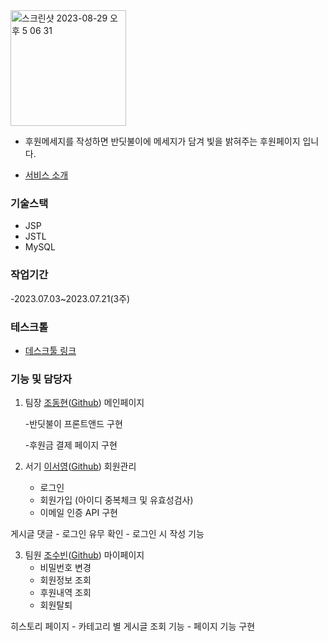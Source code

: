 <img width="185" alt="스크린샷 2023-08-29 오후 5 06 31" src="https://github.com/dongtak/project-pond/assets/11285555/e2df4d27-7a40-4640-a9e1-2774f5a059bb">

- 후원메세지를 작성하면 반딧불이에 메세지가 담겨 빛을 밝혀주는 후원페이지 입니다.

  
- [서비스 소개]([https://www.canva.com/design/DAFqpwZ2qpI/yV_mPlNG9CQxftHpleFdXg/view?utm_content=DAFqpwZ2qpI&utm_campaign=designshare&utm_medium=link&utm_source=publishsharelink](https://www.canva.com/design/DAFpKKFRqio/LO-NmpJFzGSLkoBA9P1ifw/view?utm_content=DAFpKKFRqio&utm_campaign=designshare&utm_medium=link&utm_source=publishsharelink))

### 기술스택
- JSP
- JSTL
- MySQL


### 작업기간
-2023.07.03~2023.07.21(3주)

### 테스크톨
 - [데스크툴 링크](https://www.notion.so/9eba28dad9214ee78b463fa79849c4c3?v=133921c68aad44ecaa0b773c740fa5a4&pvs=4)

### 기능 및 담당자

1. 팀장 [조동현](mailto:sourcefilmer@gmail.com)([Github]())
  메인페이지

   -반딧불이 프론트앤드 구현

   -후원금 결제 페이지 구현

3. 서기 [이서영](mailto:tjdud2249@gmail.com)([Github](https://github.com/joobal521))
  회원관리
    - 로그인
    - 회원가입 (아이디 중복체크 및 유효성검사)
    - 이메일 인증 API 구현
    
  게시글 댓글
    - 로그인 유무 확인
    - 로그인 시 작성 기능



3. 팀원 [조수빈](mailto:cc030110@gmail.com)([Github](https://github.com/cc030110))
  마이페이지
    - 비밀번호 변경
    - 회원정보 조회
    - 후원내역 조회
    - 회원탈퇴

  히스토리 페이지
    - 카테고리 별 게시글 조회 기능
    - 페이지 기능 구현

